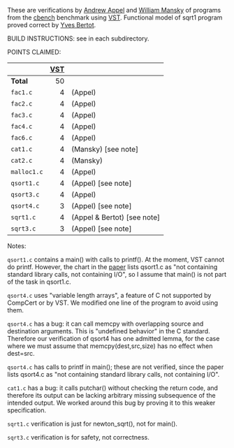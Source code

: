 These are verifications by [Andrew Appel](https://www.cs.princeton.edu/~appel/) and [William Mansky](https://www.cs.uic.edu/~mansky/) of programs from the [cbench](https://github.com/cverified/cbench) benchmark
using [VST](https://vst.cs.princeton.edu).  Functional model of sqrt1 program proved correct by [Yves Bertot](https://www-sop.inria.fr/members/Yves.Bertot/).

BUILD INSTRUCTIONS:  see in each subdirectory.

POINTS CLAIMED:

|            | [VST](https://vst.cs.princeton.edu) | |
|:-----------|----:|:--------|
| **Total**  |  50 |         |
| `fac1.c`   |   4 | (Appel) |
| `fac2.c`   |   4 | (Appel) |
| `fac3.c`   |   4 | (Appel) |
| `fac4.c`   |   4 | (Appel) |
| `fac6.c`   |   4 | (Appel) |
| `cat1.c`   |   4 | (Mansky) [see note] |
| `cat2.c`   |   4 | (Mansky) |
| `malloc1.c`|   4 | (Appel) |
| `qsort1.c` |   4 | (Appel) [see note] |
| `qsort3.c` |   4 | (Appel) |
| `qsort4.c` |   3 | (Appel) [see note] |
| `sqrt1.c`  |   4 | (Appel & Bertot) [see note] |
| `sqrt3.c`  |   3 | (Appel) [see note] |

Notes:

`qsort1.c` contains a main() with calls to printf().  At the moment, VST cannot do printf.  However, the chart in the [paper](https://arxiv.org/abs/1904.01009) lists qsort1.c as "not containing standard library calls, not containing I/O", so I assume that main() is not part of the task in qsort1.c.

`qsort4.c` uses "variable length arrays", a feature of C not supported by CompCert or by VST.  We modified one line of the program to avoid using them.

`qsort4.c` has a bug: it can call memcpy with overlapping source and destination arguments.  This is "undefined behavior" in the C standard.  Therefore our verification of qsort4 has one admitted lemma, for the case where we must assume that memcpy(dest,src,size) has no effect when dest=src.

`qsort4.c` has calls to printf in main(); these are not verified, since the paper lists 
 qsort4.c as "not containing standard library calls, not containing I/O".

`cat1.c` has a bug: it calls putchar() without checking the return code, and therefore its output can be lacking arbitrary missing subsequence of the intended output.  We worked around this bug by proving it to this weaker specification.

`sqrt1.c` verification is just for newton_sqrt(), not for main().

`sqrt3.c` verification is for safety, not correctness.

